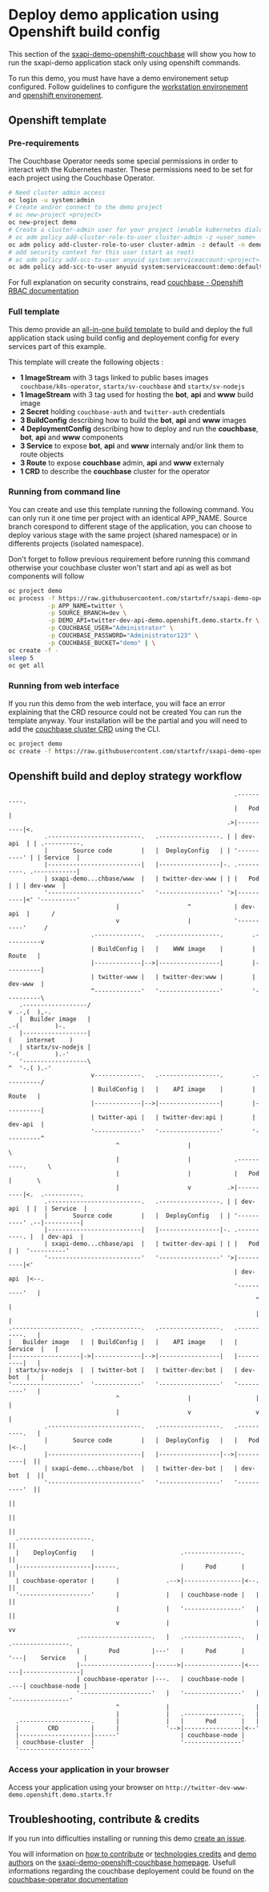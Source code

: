 # Deploy demo application using Openshift build config

This section of the [sxapi-demo-openshift-couchbase](https://github.com/startxfr/sxapi-demo-openshift-couchbase)
will show you how to run the sxapi-demo application stack only using openshift commands.

To run this demo, you must have have a demo environement setup configured. Follow guidelines 
to configure the [workstation environement](https://github.com/startxfr/sxapi-demo-openshift#setup-workstation-environement)
and [openshift environement](https://github.com/startxfr/sxapi-demo-openshift#setup-openshift-environement).

## Openshift template

### Pre-requirements

The Couchbase Operator needs some special permissions in order to interact with the Kubernetes master. 
These permissions need to be set for each project using the Couchbase Operator. 

```bash
# Need cluster admin access
oc login -u system:admin
# Create and/or connect to the demo project
# oc new-project <project>
oc new-project demo
# Create a cluster-admin user for your project (enable kubernetes dialog and CRD events)
# oc adm policy add-cluster-role-to-user cluster-admin -z <user_name> -n <project>
oc adm policy add-cluster-role-to-user cluster-admin -z default -n demo
# add security context for this user (start as root)
# oc adm policy add-scc-to-user anyuid system:serviceaccount:<project>:<user_name>
oc adm policy add-scc-to-user anyuid system:serviceaccount:demo:default
```

For full explanation on security constrains, read [couchbase - Openshift RBAC documentation](http://docs.couchbase.com/prerelease/couchbase-operator/beta/rbacOpenshift.html)


### Full template

This demo provide an [all-in-one build template](https://raw.githubusercontent.com/startxfr/sxapi-demo-openshift-couchbase/dev/openshift-build-all-ephemeral.json)
to build and deploy the full application stack using build config and deployement config for every services
part of this example.

This template will create the following objects :
- **1 ImageStream** with 3 tags linked to public bases images `couchbase/k8s-operator`, `startx/sv-couchbase` and `startx/sv-nodejs`
- **1 ImageStream** with 3 tag used for hosting the **bot**, **api** and **www** build image
- **2 Secret** holding `couchbase-auth` and `twitter-auth` credentials
- **3 BuildConfig** describing how to build the **bot**, **api** and **www** images
- **4 DeploymentConfig** describing how to deploy and run the **couchbase**, **bot**, **api** and **www** components
- **3 Service** to expose **bot**, **api** and **www** internaly and/or link them to route objects
- **3 Route** to expose **couchbase** admin, **api** and **www** externaly
- **1 CRD** to describe the **couchbase** cluster for the operator

### Running from command line

You can create and use this template running the following command. You can only run it one time per project with an 
identical APP_NAME. 
Source branch corespond to different stage of the application, you can choose 
to deploy various stage with the same project (shared namespace) or in differents projects (isolated namespace).

Don't forget to follow previous requirement before running this command otherwise your couchbase cluster won't start 
and api as well as bot components will follow 
```bash
oc project demo
oc process -f https://raw.githubusercontent.com/startxfr/sxapi-demo-openshift-couchbase/dev/openshift-build-all-ephemeral.json \
           -p APP_NAME=twitter \
           -p SOURCE_BRANCH=dev \
           -p DEMO_API=twitter-dev-api-demo.openshift.demo.startx.fr \
           -p COUCHBASE_USER="Administrator" \
           -p COUCHBASE_PASSWORD="Administrator123" \
           -p COUCHBASE_BUCKET="demo" | \
oc create -f -
sleep 5
oc get all
```

### Running from web interface

If you run this demo from the web interface, you will face an error explaining that the CRD resource could not be created
You can run the template anyway. 
Your installation will be the partial and you will need to add the 
[couchbase cluster CRD](https://raw.githubusercontent.com/startxfr/sxapi-demo-openshift-couchbase/dev/openshift-crd-cluster.yml) 
using the CLI.

```bash
oc project demo
oc create -f https://raw.githubusercontent.com/startxfr/sxapi-demo-openshift-couchbase/dev/openshift-crd-cluster.yml
```


## Openshift build and deploy strategy workflow

```
                                                               .----------.
                                                               |   Pod    |
                                                             .>|----------|<.
          .--------------------------.   .-----------------. | | dev-api  | | .----------.
          |       Source code        |   |  DeployConfig   | | '----------' | | Service  |
          |--------------------------|   |-----------------|-. .----------. .------------|
          | sxapi-demo...chbase/www  |   | twitter-dev-www | | |   Pod    | | | dev-www  |
          '--------------------------'   '-----------------' '>|----------|<' '----------'
                              |                   ^            | dev-api  |      /
                              v                   |            '----------'     /
                       .-------------.   .-----------------.        .----------v
                       | BuildConfig |   |    WWW image    |        |  Route   |
                       |-------------|-->|-----------------|        |----------|
                       | twitter-www |   | twitter-dev:www |        | dev-www  |
                       ^-------------'   '-----------------'        '----------\
   .------------------/                                                         v .-,(  ),-.    
   |  Builder image   |                                                        .-(          )-. 
   |------------------|                                                       (    internet    )
   | startx/sv-nodejs |                                                        '-(          ).-'
   '------------------\                                                         ^  '-.( ).-'    
                       v-------------.   .-----------------.        .----------/
                       | BuildConfig |   |    API image    |        |  Route   |
                       |-------------|-->|-----------------|        |----------|
                       | twitter-api |   | twitter-dev:api |        | dev-api  |
                       '-------------'   '-----------------'        '----------^
                              ^                   |                             \
                              |                   |            .----------.      \
                              |                   |            |   Pod    |       \
                              |                   v          .>|----------|<.  .----------.
          .--------------------------.   .-----------------. | | dev-api  | |  | Service  |
          |       Source code        |   |  DeployConfig   | | '----------' .--|----------|
          |--------------------------|   |-----------------|-. .----------. |  | dev-api  |
          | sxapi-demo...chbase/api  |   | twitter-dev-api | | |   Pod    | |  '----------'
          '--------------------------'   '-----------------' '>|----------|<'
                                                               | dev-api  |<--.
                                                               '----------'   |
                                                                     ^        |
                                                                     |        |
.-------------------.  .-------------.   .-----------------.   .----------.   |
|   Builder image   |  | BuildConfig |   |    API image    |   | Service  |   |
|-------------------|->|-------------|-->|-----------------|   |----------|   |
| startx/sv-nodejs  |  | twitter-bot |   | twitter-dev:bot |   | dev-bot  |   |
'-------------------'  '-------------'   '-----------------'   '----------'   |
                              ^                   |                  |        |
                              |                   v                  v        |
          .--------------------------.   .-----------------.   .----------.   |
          |       Source code        |   |  DeployConfig   |   |   Pod    |<-.|
          |--------------------------|   |-----------------|-->|----------|  ||
          | sxapi-demo...chbase/bot  |   | twitter-dev-bot |   | dev-bot  |  ||
          '--------------------------'   '-----------------'   '----------'  ||
                                                                             ||
                                                                             ||
                                                                             ||
  .--------------------.                                                     ||
  |    DeployConfig    |                        .----------------.           ||
  |--------------------|------.                 |      Pod       |           ||
  | couchbase-operator |      |             .-->|----------------|<--.       ||
  '--------------------'      |             |   | couchbase-node |   |       ||
                              |             |   '----------------'   |       ||
                              v             |                        |       vv
                   .--------------------.   |   .----------------.   |   .----------------.
                   |        Pod         |---'   |      Pod       |   '---|    Service     |
                   |--------------------|------>|----------------|<------|----------------|
                   | couchbase-operator |---.   | couchbase-node |   .---| couchbase-node |
                   '--------------------'   |   '----------------'   |   '----------------'
                              ^             |                        |
                              |             |   .----------------.   |
  .--------------------.      |             |   |      Pod       |   |
  |        CRD         |      |             '-->|----------------|<--'
  |--------------------|------'                 | couchbase-node |
  | couchbase-cluster  |                        '----------------'
  '--------------------'
```

### Access your application in your browser

Access your application using your browser on `http://twitter-dev-www-demo.openshift.demo.startx.fr`


## Troubleshooting, contribute & credits

If you run into difficulties installing or running this demo [create an issue](https://github.com/startxfr/sxapi-demo-openshift-couchbase/issues/new).

You will information on [how to contribute](https://github.com/startxfr/sxapi-demo-openshift-couchbase#contributing) or 
[technologies credits](https://github.com/startxfr/sxapi-demo-openshift-couchbase#built-with) and
[demo authors](https://github.com/startxfr/sxapi-demo-openshift-couchbase#authors) on the 
[sxapi-demo-openshift-couchbase homepage](https://github.com/startxfr/sxapi-demo-openshift-couchbase).
Usefull informations regarding the couchbase deployement could be found on the [couchbase-operator documentation](http://docs.couchbase.com/prerelease/couchbase-operator/beta/couchbaseClusterConfig.html)

